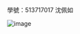 學號：513717017 沈佩如

![image](https://github.com/user-attachments/assets/25828da9-c7ac-499f-a5b5-366efab01f1a)
